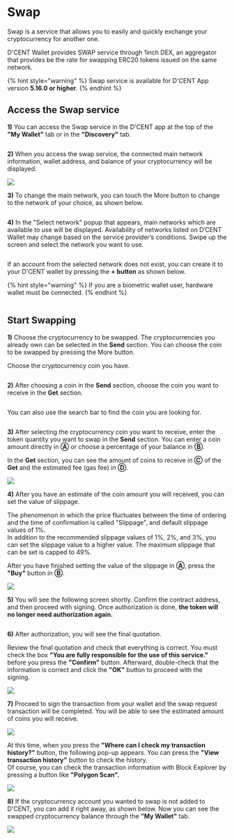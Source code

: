 # Swap

Swap is a service that allows you to easily and quickly exchange your cryptocurrency for another one.

D'CENT Wallet provides SWAP service through 1inch DEX, an aggregator that provides be the rate for swapping ERC20 tokens issued on the same network.

{% hint style="warning" %}
Swap service is available for D'CENT App version **5.16.0 or higher**.
{% endhint %}

## Access the Swap service <a href="#select-network" id="select-network"></a>

**1)** You can access the Swap service in the D'CENT app at the top of the **"My Wallet"** tab or in the **"Discovery"** tab.

<figure><img src="../.gitbook/assets/Swap_eng-1.png" alt=""><figcaption></figcaption></figure>

**2)** When you access the swap service, the connected main network information, wallet address, and balance of your cryptocurrency will be displayed.

![](../.gitbook/assets/Swap_eng-2.png)



**3)** To change the main network, you can touch the More button to change to the network of your choice, as shown below.

<figure><img src="../.gitbook/assets/Swap_eng-3.png" alt=""><figcaption></figcaption></figure>

**4)** In the "Select network" popup that appears, main networks which are available to use will be displayed. Availability of networks listed on D’CENT Wallet may change based on the service provider’s conditions. Swipe up the screen and select the network you want to use.

<figure><img src="../.gitbook/assets/Swap_eng-4.png" alt=""><figcaption></figcaption></figure>

If an account from the selected network does not exist, you can create it to your D'CENT wallet by pressing the **+ button** as shown below.

{% hint style="warning" %}
If you are a biometric wallet user, hardware wallet must be connected.
{% endhint %}

<figure><img src="../.gitbook/assets/Swap_eng-5.png" alt=""><figcaption></figcaption></figure>

##

## **Start Swapping**

**1)** Choose the cryptocurrency to be swapped.  The cryptocurrencies you already own can be selected in the **Send** section. You can choose the coin to be swapped by pressing the More button.

Choose the cryptocurrency coin you have.

<figure><img src="../.gitbook/assets/Swap_eng-6.png" alt=""><figcaption></figcaption></figure>

**2)** After choosing a coin in the **Send** section, choose the coin you want to receive in the **Get** section.

<figure><img src="../.gitbook/assets/Swap_eng-7.png" alt=""><figcaption></figcaption></figure>

You can also use the search bar to find the coin you are looking for.

<figure><img src="../.gitbook/assets/Swap_eng-8.png" alt=""><figcaption></figcaption></figure>

**3)** After selecting the cryptocurrency coin you want to receive, enter the token quantity you want to swap in the **Send** section. You can enter a coin amount directly in **Ⓐ** or choose a percentage of your balance in **Ⓑ**.

In the **Get** section, you can see the amount of coins to receive in **Ⓒ** of the **Get** and the estimated fee (gas fee) in **Ⓓ**.

![](../.gitbook/assets/Swap_eng-9.png)

**4)** After you have an estimate of the coin amount you will received, you can set the value of slippage.&#x20;

The phenomenon in which the price fluctuates between the time of ordering and the time of confirmation is called "Slippage", and default slippage values of 1%. \
In addition to the recommended slippage values of 1%, 2%, and 3%, you can set the slippage value to a higher value. The maximum slippage that can be set is capped to 49%.

After you have finished setting the value of the slippage in **Ⓐ**, press the **"Buy"** button in **Ⓑ**.

![](../.gitbook/assets/Swap_eng-10.png)

**5)**  You will see the following screen shortly. Confirm the contract address, and then proceed with signing. Once authorization is done, **the token will no longer need authorization again.**

<figure><img src="../.gitbook/assets/Swap_eng-12.png" alt=""><figcaption></figcaption></figure>

**6)** After authorization, you will see the final quotation.

Review the final quotation and check that everything is correct. You must check the box **"You are fully responsible for the use of this service."** before you press the **"Confirm"** button. Afterward, double-check that the information is correct and click the **"OK"** button to proceed with the signing.

![](../.gitbook/assets/Swap_eng-11.png)

**7)** Proceed to sign the transaction from your wallet and the swap request transaction will be completed. You will be able to see the estimated amount of coins you will receive.

![](../.gitbook/assets/Swap_eng-13.png)

At this time, when you press the **"Where can I check my transaction history?"** button, the following pop-up appears. You can press the **"View transaction history"** button to check the history.\
Of course, you can check the transaction information with Block Explorer by pressing a button like **"Polygon Scan".**

![](../.gitbook/assets/Swap_eng-14.png)

**8)** If the cryptocurrency account you wanted to swap is not added to D'CENT, you can add it right away, as shown below. Now you can see the swapped cryptocurrency balance through the **"My Wallet"** tab.

![](../.gitbook/assets/Swap_eng-15.png)
